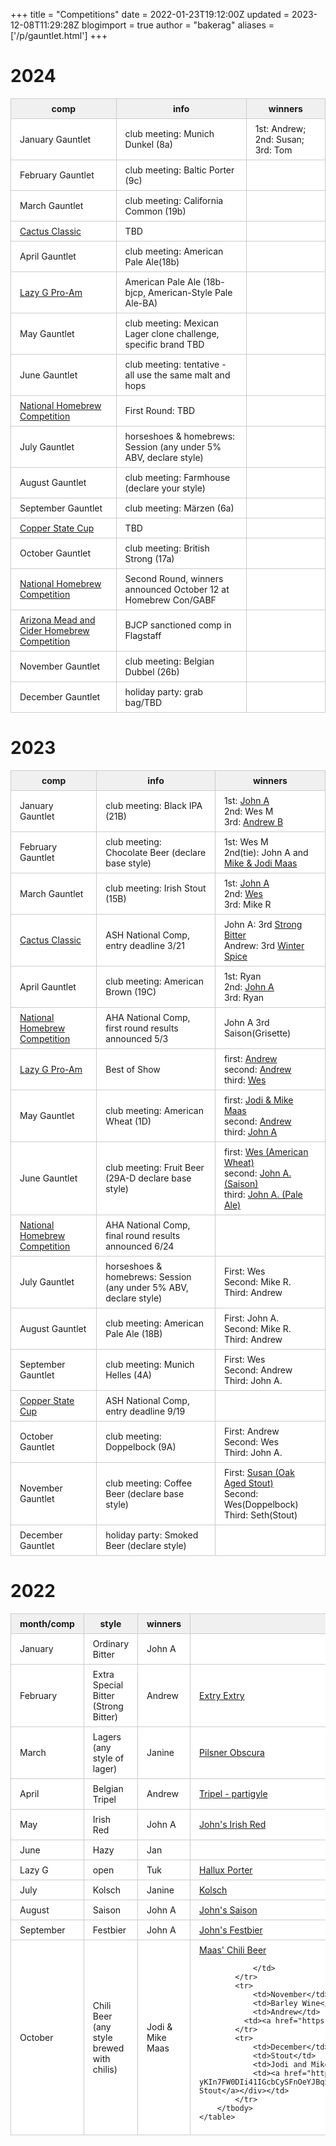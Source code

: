 +++
title = "Competitions"
date = 2022-01-23T19:12:00Z
updated = 2023-12-08T11:29:28Z
blogimport = true 
author = "bakerag"
aliases = ['/p/gauntlet.html']
+++

<style>
    table {
        border-collapse: collapse;
        border-spacing: 0px;
        border: 0px;
        font: inherit;
        margin: 1.2em 0px;
        padding: 0px;
    }

    tr {
        background-color: white;
        border-bottom-color: initial;
        border-bottom-style: initial;
        border-image: initial;
        border-left-color: initial;
        border-left-style: initial;
        border-right-color: initial;
        border-right-style: initial;
        border-top-color: rgb(204, 204, 204);
        border-top-style: solid;
        border-width: 1px 0px 0px;
        margin: 0px;
        padding: 0px;
    }

    th {
        background-color: #f0f0f0;
        border: 1px solid rgb(204, 204, 204);
        font-size: 1em;
        font-weight: bold;
        margin: 0px;
        padding: 0.5em 1em;
    }

    tbody {
        border: 0px;
        margin: 0px;
        padding: 0px;
    }

    td {
        border: 1px solid rgb(204, 204, 204);
        font-size: 1em;
        margin: 0px;
        padding: 0.5em 1em;
    }
</style>
<h1>2024</h1>
<div>
    <table>
        <thead>
            <tr>
                <th>comp</th>
                <th>info</th>
                <th>winners</th>
            </tr>
        </thead>
        <tbody>
            <tr>
                <td>January Gauntlet</td>
                <td>club meeting: Munich Dunkel (8a)</td>
                <td>1st: Andrew; 2nd: Susan; 3rd: Tom</td>
            </tr>
            <tr>
                <td>February Gauntlet</td>
                <td>club meeting: Baltic Porter (9c)</td>
                <td></td>
            </tr>
            <tr>
                <td>March Gauntlet</td>
                <td>club meeting: California Common (19b)</td>
                <td></td>
            </tr>
            <tr>
                <td><a href="https://azhomebrewers.org/brewcomp/">Cactus Classic</a></td>
                <td>TBD</td>
                <td></td>
            </tr>
            <tr>
                <td>April Gauntlet</td>
                <td>club meeting: American Pale Ale(18b)</td>
                <td></td>
            </tr>
			<tr>
                <td><a href="/lazy-g-club-only-competition">Lazy G Pro-Am</a></td>
                <td>American Pale Ale (18b-bjcp, American-Style Pale Ale-BA)</td>
              <td></td>
            </tr>
            <tr>
                <td>May Gauntlet</td>
                <td>club meeting: Mexican Lager clone challenge, specific brand TBD</td>
                <td></td>
            </tr>
            <tr>
                <td>June Gauntlet</td>
                <td>club meeting: tentative - all use the same malt and hops</td>
                <td>
            </tr>
            <tr>
                <td><a href="https://www.homebrewersassociation.org/national-homebrew-competition/">National Homebrew Competition</a></td>
                <td>First Round: TBD</td>
                <td></td>
            </tr>
            <tr>
                <td>July Gauntlet</td>
                <td>horseshoes &amp; homebrews: Session (any under 5% ABV, declare style)</td>
                <td></td>
            </tr>
            <tr>
                <td>August Gauntlet</td>
                <td>club meeting: Farmhouse (declare your style)</td>
                <td></td>
            </tr>
            <tr>
                <td>September Gauntlet</td>
                <td>club meeting: Märzen (6a)</td>
                <td></td>
            </tr>
            <tr>
                <td><a href="https://azhomebrewers.org/brewcomp/">Copper State Cup</a></td>
                <td>TBD</td>
                <td></td>
            </tr>
            <tr>
                <td>October Gauntlet</td>
                <td>club meeting: British Strong (17a)</td>
                <td></td>
            </tr>
            <tr>
                <td><a href="https://www.homebrewersassociation.org/national-homebrew-competition/">National Homebrew Competition</a></td>
                <td>Second Round, winners announced October 12 at Homebrew Con/GABF</td>
                <td></td>
            </tr>
            <tr>
                <td><a href="https://meadfest.mountaintopmashers.net/">Arizona Mead and Cider Homebrew Competition</a></td>
                <td>BJCP sanctioned comp in Flagstaff</td>
                <td></td>
            </tr>
            <tr>
                <td>November Gauntlet</td>
                <td>club meeting: Belgian Dubbel (26b)</td>
                <td></td>
            </tr>
            <tr>
                <td>December Gauntlet</td>
                <td>holiday party: grab bag/TBD</td>
                <td></td>
            </tr>
        </tbody>
    </table>
</div>

<h1>2023</h1>
<div>
    <table>
        <thead>
            <tr>
                <th>comp</th>
                <th>info</th>
                <th>winners</th>
            </tr>
        </thead>
        <tbody>
            <tr>
                <td>January Gauntlet</td>
                <td>club meeting: Black IPA (21B)</td>
                <td>1st: <a title="click for recipe" href="https://blogger.googleusercontent.com/img/b/R29vZ2xl/AVvXsEhKMsMf6cPUvBfXghGSlZSx1KY3Il7aSCGy8VkaX4NwaMEAkQb751QAMvlypDgdGS_GnGxf6j5ZIJX0deVg6E8Q9GbuCLqu2nOCI9X-6rYHGrcPBVdmuohbmAaZ18AJaURbKwqSBE5LTPyBcxv_kbJI9_u4yR4XuurpUopqg3vfVqDCsojoobjLGJIM1A/s1600/johnBlackIPA.png">John A</a><br>2nd: Wes M<br>3rd: <a title="click for recipe" href="https://share.brewfather.app/KFiSUHhqaGRCCW">Andrew B</a></td>
            </tr>
            <tr>
                <td>February Gauntlet</td>
                <td>club meeting: Chocolate Beer (declare base style)</td>
                <td>1st: Wes M<br>2nd(tie): John A and <a title="click for recipe" href="https://blogger.googleusercontent.com/img/b/R29vZ2xl/AVvXsEgYEcgfdphxGcbCCBVMgwEVOIA2cN6FvI4-Du6Ry0E4qtnPUULZWPuOEWBCkqpmUDc9Qvu39T8ERzassg8c_8JAMHBSL2r30PguxAHv0cQSRexWyQ382gB9Nk8gvK-7OAhkfLEZk5JFMuzfrLiYROk-h4uvpaiAC0M9qG8QuSOKUEXgRWz1TWQ67Ol12w/s551/Screen%20Shot%202023-05-21%20at%209.06.46%20AM.png">Mike &amp; Jodi Maas</a></td>
            </tr>
            <tr>
                <td>March Gauntlet</td>
                <td>club meeting: Irish Stout (15B)</td>
                <td>1st: <a title="click for recipe" href="https://blogger.googleusercontent.com/img/b/R29vZ2xl/AVvXsEj-voGV1AmHsd-ov9zj1LzFnkZKexyyueTG3_yr7k4wzmnE3fqg_ygOZ2HxT4j6dIu7mV4AZ--KezDPakXgEiTs80kfzNXz7OL9PMqRWU2RMyHCJKGYnkrPzMk2E1LSl2dDojpGh7AQKbun8sV28ClRCZ4fbk1Rw5X8v2pVYOEK66DriQm-ntZHbjxBrA/s2400/john-stout.png">John A</a><br>2nd: <a title="click for recipe" href="https://web.brewfather.app/share/7yGLtjYBCDx2no">Wes</a><br>3rd: Mike R</td>
            </tr>
            <tr>
                <td><a href="https://azhomebrewers.org/brewcomp/">Cactus Classic</a></td>
                <td>ASH National Comp, entry deadline 3/21</td>
                <td>John A: 3rd <a title="click for recipe" href="https://blogger.googleusercontent.com/img/b/R29vZ2xl/AVvXsEhKLx_CumJ7JZ_5daZJovZJgOhz1ew0Wp7fVhL0qGOLKoJSamzYIWMVP4qcSwxy9sSd-xhwBdxMdrpA5fllB2cdix7A23-Fv2zQDfrPahdNipkR4T9j5criZPgQl8ZpAbm9HhWRwak-aatcbtU9JOs9D4LbPdpumXqbb6kXKS6Gl-UzRjJO9vgjEDdK-w/s1600/john-esb.png">Strong Bitter</a><br>Andrew: 3rd <a title="click for recipe" href="https://share.brewfather.app/8Xva7JBbaxOJny">Winter Spice</a></td>
            </tr>
            <tr>
                <td>April Gauntlet</td>
                <td>club meeting: American Brown (19C)</td>
                <td>1st: Ryan<br>2nd: <a title="click for recipe" href="https://blogger.googleusercontent.com/img/b/R29vZ2xl/AVvXsEj637ROlu5KLj99FYS0oxcszD1MKy-uKWKaW8Uh32aMzlYaz1-B_kefblefQRzq6RxjbvABf4x9s1D8i2kEu9AvKvh_6KohrbHDx00oWglDX_n4OGqZImxDK8phLi-XekcVgFLECMHgjxiqSQGJKKOhGIw_p6QuwF7ZymbaDWCUoEW4gwyuUBl7_xP8zQ/s1600/john-brown.png">John A</a>	<br>3rd: Ryan</td>
            </tr>
            <tr>
                <td><a href="https://www.homebrewersassociation.org/national-homebrew-competition/">National Homebrew Competition</a></td>
                <td>AHA National Comp, first round results announced 5/3</td>
                <td>John A 3rd Saison(Grisette)</td>
            </tr>
			<tr>
                <td><a href="https://www.whiskeyrowbrewclub.com/p/lazy-g-club-only-competition.html">Lazy G Pro-Am</a></td>
                <td>Best of Show</td>
              <td>first: <a title="click for recipe" href="https://share.brewfather.app/AwbHmKR810Hr5k">Andrew</a><br>
              second: <a title="click for recipe" href="https://share.brewfather.app/HHYYh7snaMr8pt">Andrew</a><br>
              third: <a title="click for recipe" href="https://web.brewfather.app/share/eDEcsxtTzhQe60">Wes</a><br></td>
            </tr>
            <tr>
                <td>May Gauntlet</td>
                <td>club meeting: American Wheat (1D)</td>
                <td>first: <a title="click for recipe" href="https://blogger.googleusercontent.com/img/b/R29vZ2xl/AVvXsEgYEcgfdphxGcbCCBVMgwEVOIA2cN6FvI4-Du6Ry0E4qtnPUULZWPuOEWBCkqpmUDc9Qvu39T8ERzassg8c_8JAMHBSL2r30PguxAHv0cQSRexWyQ382gB9Nk8gvK-7OAhkfLEZk5JFMuzfrLiYROk-h4uvpaiAC0M9qG8QuSOKUEXgRWz1TWQ67Ol12w/s551/Screen%20Shot%202023-05-21%20at%209.06.46%20AM.png">Jodi &amp; Mike Maas</a><br>
              second: <a title="click for recipe" href="https://share.brewfather.app/Giw0CTGcKM5zVJ">Andrew</a><br>
              third: <a title="click for recipe" href="https://blogger.googleusercontent.com/img/b/R29vZ2xl/AVvXsEhvzpOG5li5TIxDhfV-HRE14a6r-U_5ezVepbPE6PnBDhyOsKYqhG_waiTbDkKiCM7qp3GhuulOQvZHsPmPACeq3svLdY7xhAHyWCrmR__hWMAy9sHrAKcMczai7SpojuRtcMfnc-sQWP82vAYco5sAU-7QZOwuC4Yqg0zfjrJU9imqsUog33Gw862X7g/s2400/john-wheat.jpeg">John A</a><br></td>
            </tr>
            <tr>
                <td>June Gauntlet</td>
                <td>club meeting: Fruit Beer (29A-D declare base style)</td>
                <td>first: <a title="click for recipe" href="">Wes (American Wheat)</a><br>
              second: <a title="click for recipe" href="">John A. (Saison)</a><br>
              third: <a title="click for recipe" href="https://blogger.googleusercontent.com/img/b/R29vZ2xl/AVvXsEjNU-Kjo46wXwY4qBdE-2T5E55NcTGgf_RZrsKSeW3JseTkbSfjlIQuuVfc-ITwfr8nfOUJLes6xXM-ToppgqnW1ZofAmK2-l3_TyZYAT1ybpW6ymbVaosSZ1fXXde6RV7YbfPgJg_3-7LVv_qBH0z5vrVxrfws1tPYviuJgu5FprEC9ok5F_0A9RWPETSP/s1600/JohnsGrisette.png">John A. (Pale Ale)</a><br></td>
            </tr>
            <tr>
                <td><a href="https://www.homebrewersassociation.org/national-homebrew-competition/">National Homebrew Competition</a></td>
                <td>AHA National Comp, final round results announced 6/24</td>
                <td></td>
            </tr>
            <tr>
                <td>July Gauntlet</td>
                <td>horseshoes &amp; homebrews: Session (any under 5% ABV, declare style)</td>
                <td>First: Wes<br>Second: Mike R.<br>Third: Andrew</td>
            </tr>
            <tr>
                <td>August Gauntlet</td>
                <td>club meeting: American Pale Ale (18B)</td>
                <td>First: John A.<br>Second: Mike R.<br>Third: Andrew</td>
            </tr>
            <tr>
                <td>September Gauntlet</td>
                <td>club meeting: Munich Helles (4A)</td>
                <td>First: Wes<br>Second: Andrew<br>Third: John A.</td>
            </tr>
            <tr>
                <td><a href="https://azhomebrewers.org/brewcomp/">Copper State Cup</a></td>
                <td>ASH National Comp, entry deadline 9/19</td>
                <td></td>
            </tr>
            <tr>
                <td>October Gauntlet</td>
                <td>club meeting: Doppelbock (9A)</td>
                <td>First: Andrew<br>Second: Wes<br>Third: John A.</td>
            </tr>
            <tr>
                <td>November Gauntlet</td>
                <td>club meeting: Coffee Beer (declare base style)</td>
                <td>First: <a href="https://drive.google.com/file/d/1cGoIep04zgaevY9Uu7DG8cgfcnXncWRb/preview">Susan (Oak Aged Stout)</a><br>Second: Wes(Doppelbock)<br>Third: Seth(Stout)</td>
            </tr>
            <tr>
                <td>December Gauntlet</td>
                <td>holiday party: Smoked Beer (declare style)</td>
                <td></td>
            </tr>
        </tbody>
    </table>
</div>

<h1>2022</h1>
<div>
    <table>
        <thead>
            <tr>
                <th>month/comp</th>
                <th>style</th>
                <th>winners</th>
                <th>recipes</th>
            </tr>
        </thead>
        <tbody>
            <tr>
                <td>January</td>
                <td>Ordinary Bitter</td>
                <td>John A</td>
                <td></td>
            </tr>
            <tr>
                <td>February</td>
                <td>Extra Special Bitter (Strong Bitter)</td>
                <td>Andrew</td>
                <td><a href="https://share.brewfather.app/a0fm3r7eBkg3Vo">Extry Extry</a><br />
                </td>
            </tr>
            <tr>
                <td>March</td>
                <td>Lagers (any style of lager)</td>
                <td>Janine</td>
                <td><a href="https://www.northernbrewer.com/products/pilsner-obscura-schwarzbier-all-grain-recipe-kit">Pilsner
                        Obscura</a>
                </td>
            </tr>
            <tr>
                <td>April</td>
                <td>Belgian Tripel</td>
                <td>Andrew</td>
                <td><a href="https://share.brewfather.app/MDjxewTr1xNwhE">Tripel - partigyle</a>
                </td>
            </tr>
            <tr>
                <td>May</td>
                <td>Irish Red</td>
                <td>John A</td>
                <td><a href="https://blogger.googleusercontent.com/img/b/R29vZ2xl/AVvXsEjaxgENe6ak_oXT-v6bE6Iau2c7Ru8twLaV27DfF4mRIy-loqlg1n-539Zi6yX_o6oXdW5mFSRE4CwWtxhz__Hwn4aEwp94iLtzVT4Xz-RpCOfsjtdbCIYJO3vsvXwk7P9gN1--cA6ygY_sr-1Zes1QPRZFMnXn-Rg4dEiSvupCcn5pOmiHn3TRHpasOw/s759/Johns-Irish-Red.jpg">John's
                        Irish Red</a>
                </td>
            </tr>
            <tr>
                <td>June</td>
                <td>Hazy</td>
                <td>Jan</td>
                <td>
                </td>
            </tr>
            <tr>
                <td>Lazy G</td>
                <td>open</td>
                <td>Tuk</td>
                <td>
                    <a href="https://blogger.googleusercontent.com/img/b/R29vZ2xl/AVvXsEjxHFvEpoJhWRxAkvu5JBftrNSGREIORCSSwAXdNdqDpVn_65D4g-5No5VTFRB6qMVyfz0ANJz7v-3SHVaOoP3zxkBelUHtb30GDHTy_LNnRlY-vB5cu8fIU7LUePwBMWHGlBOVFAF39cqgAYvQx8hemc1Qs5vhkqoXFlyV7wbxJA45Avl514JNcUaErw/s892/Screen%20Shot%202022-06-24%20at%202.32.38%20PM.png">Hallux
                        Porter</a>
                </td>
            </tr>
            <tr>
                <td>July</td>
                <td>Kolsch</td>
                <td>Janine</td>
                <td><a href="https://www.northernbrewer.com/products/kolsch-all-grain-kit">Kolsch</a></td>
            </tr>
            <tr>
                <td>August</td>
                <td>Saison</td>
                <td>John A</td>
                <td><a href="https://blogger.googleusercontent.com/img/b/R29vZ2xl/AVvXsEhUW1AGYGy84CgPzGY8ZnkG5SdPQ0VIzDH_WkF1SILKVRN3J9cBN26ryV1qieGYMiTDuWvFXPepBgRuptc_Ams1juUOH7Ieuz-XV40SMH2-jjdu777GmY9tiKAPN6iNJTnxXoyD-LJDlVLsVBf0mfl7Ce37gWFMG9QJjwxjxEh0VHE4lrJw8s1kswLNug/s287/johnASaison.png">John's
                        Saison</a></td>
            </tr>
            <tr>
                <td>September</td>
                <td>Festbier</td>
                <td>John A</td>
                <td><a href="https://blogger.googleusercontent.com/img/b/R29vZ2xl/AVvXsEjvIwbIzv30AMop5rhnIkorFABjuequboQWZ22GOYovFIRPmYakJdtVwz7Zd8ge9RmaCW4lKj75LYwZONRga7i4IzgQcVu0gisZlQDt05WicP1oQPPPQGkWdA2OTSqin7i5mlzi1keXzqOni44nCVG7rQoTl72CfQNdqn_rGCtyUGw_SKlEHyFZT83SEg/s2400/JAfestbier.jpeg">John's
                        Festbier</a></td>
            </tr>
            <tr>
                <td>October</td>
                <td>Chili Beer (any style brewed with chilis)</td>
                <td>Jodi &amp; Mike Maas</td>
                <td><a href="https://blogger.googleusercontent.com/img/b/R29vZ2xl/AVvXsEhOTdf8I3QmKKG2fRI_mtJUQflhERN6F9ZGr5c6-ZK0VIOWQ50ZY8erzpQJOT_NZggbun44Q7MjDiycI6fRgI4XkvQJpqqzzxvWr85PMuywgnfSBPs7czhKFjHaeHbmwGGXvPbYtJMnhQmQx_w3ouH-Aqro3SthZzkANmtsUJAOY6jnOhZN5cuUjgiOFQ/s1600/Screenshot_20221021_132932.jpg">Maas'
                        Chili Beer</a>

                </td>
            </tr>
            <tr>
                <td>November</td>
                <td>Barley Wine</td>
                <td>Andrew</td>
              <td><a href="https://share.brewfather.app/JK1vgK5uYHdvMA">Samskantch Barleywine</a></td>
            </tr>
            <tr>
                <td>December</td>
                <td>Stout</td>
                <td>Jodi and Mike Maas</td>
                <td><a href="https://blogger.googleusercontent.com/img/b/R29vZ2xl/AVvXsEjt-iR_OGNM9Kx49h-bjkoVGFGhCQjAxV0j-5N8QH5rxyO_bSttHWP-UOkHC-yKIn7FW0DIi41IGcbCySFnOeYJBq5vjsUQ92WmSbTDqMm_CR3DPCzCZQO0mSFlKubybfsh5ldjKfIOQ8JRIN63v39H_-32bJlSmJbq1fXcsv6EmIUnr60oEMSIWSVu_A/s1600/maasCoffeeStout.jpg">Coffe Stout</a></div></td>
            </tr>
        </tbody>
    </table>
</div>

